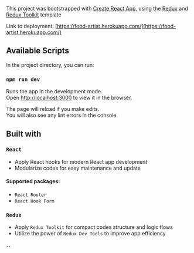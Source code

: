 This project was bootstrapped with [Create React App](https://github.com/facebook/create-react-app), using the [Redux]() and [Redux Toolkit]() template

Link to deployment: [https://food-artist.herokuapp.com/](https://food-artist.herokuapp.com/)

## Available Scripts

In the project directory, you can run:

### `npm run dev`

Runs the app in the development mode.<br />
Open [http://localhost:3000](http://localhost:3000) to view it in the browser.

The page will reload if you make edits.<br />
You will also see any lint errors in the console.

## Built with

### `React`
 - Apply React hooks for modern React app development 
 - Modularize codes for easy maintenance and update
 #### Supported packages:
   - `React Router`
   - `React Hook Form`
   
### `Redux`
 - Apply `Redux Toolkit` for compact codes structure and logic flows
 - Utilize the power of `Redux Dev Tools` to improve app efficiency
 
### ``
